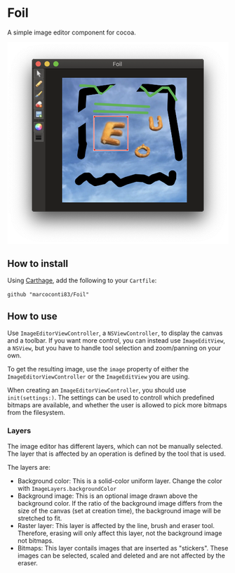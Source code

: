 # Foil

A simple image editor component for cocoa.

![Screenshot](Docs/screenshot-1.png)

## How to install 

Using [Carthage](https://github.com/Carthage/Carthage), add the following to your `Cartfile`:

`github "marcoconti83/Foil"`

## How to use

Use `ImageEditorViewController`, a `NSViewController`, to display the canvas and a toolbar. If you want more control, you can instead use `ImageEditView`, a `NSView`, but you have to handle tool selection and zoom/panning on your own.

To get the resulting image, use the `image` property of either the `ImageEditorViewController` or the `ImageEditView` you are using.

When creating an `ImageEditorViewController`, you should use `init(settings:)`. The settings can be used to controll which predefined bitmaps are available, and whether the user is allowed to pick more bitmaps from the filesystem. 

### Layers

The image editor has different layers, which can not be manually selected. The layer that is affected by an operation is defined by the tool that is used.

The layers are:

- Background color: This is a solid-color uniform layer. Change the color with `ImageLayers.backgroundColor`
- Background image: This is an optional image drawn above the background color. If the ratio of the background image differs from the size of the canvas (set at creation time), the background image will be stretched to fit.
- Raster layer: This layer is affected by the line, brush and eraser tool. Therefore, erasing will only affect this layer, not the background image not bitmaps.
- Bitmaps: This layer contails images that are inserted as "stickers". These images can be selected, scaled and deleted and are not affected by the eraser.


